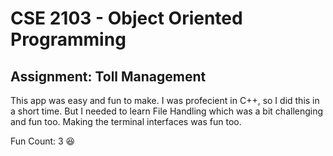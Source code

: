 # CSE 2103 - Object Oriented Programming
## Assignment: Toll Management

This app was easy and fun to make. I was profecient in C++, so I did this in a short time. But I needed to learn File Handling which was a bit challenging and fun too. Making the terminal interfaces was fun too.

Fun Count: 3 😆
